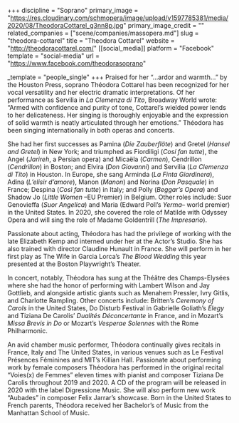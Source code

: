 +++
discipline = "Soprano"
primary_image = "https://res.cloudinary.com/schmopera/image/upload/v1597785381/media/2020/08/TheodoraCottarel_g3nn8p.jpg"
primary_image_credit = ""
related_companies = ["scene/companies/massopera.md"]
slug = "theodora-cottarel"
title = "Theodora Cottarel"
website = "http://theodoracottarel.com/"
[[social_media]]
platform = "Facebook"
template = "social-media"
url = "https://www.facebook.com/theodorasoprano"

_template = "people_single"
+++
Praised for her “…ardor and warmth…” by the Houston Press, soprano Théodora Cottarel has been recognized for her vocal versatility and her electric dramatic interpretations. Of her performance as Servilia in _La Clemenza di Tito_, Broadway World wrote: “Armed with confidence and purity of tone, Cottarel’s wielded power lends to her delicateness. Her singing is thoroughly enjoyable and the expression of solid warmth is neatly articulated through her emotions.” Théodora has been singing internationally in both operas and concerts.

She had her first successes as Pamina (_Die Zauberflöte_) and Gretel (_Hansel and Gretel_) in New York; and triumphed as Fiordiligi (_Cosí fan tutte_), the Angel (_Jarireh_, a Persian opera) and Micaëla (_Carmen_), Cendrillon (_Cendrillon_) in Boston; and Elvira (_Don Giovanni_) and Servilia (_La Clemenza di Tito_) in Houston. In Europe, she sang Arminda (_La Finta Giardinera_), Adina (_L’elisir d’amore_), Manon (_Manon_) and Norina (_Don Pasquale_) in France; Despina (_Così fan tutte_) in Italy; and Polly (_Beggar’s Opera_) and Shadow Jo (_Little Women_ –EU Premier) in Belgium.  Other roles include: Suor Genovieffa (_Suor Angelica_) and Maria (Edward Poll’s _Yerma_– world premier) in the United States. In 2020, she covered the role of Matilde with Odyssey Opera and will sing the role of Madame Goldentrill (_The Impresario_).

Passionate about acting, Théodora has had the privilege of working with the late Elizabeth Kemp and interned under her at the Actor’s Studio. She has also trained with director Claudine Hunault in France. She will perform in her first play as The Wife in Garcia Lorca’s _The Blood Wedding_ this year presented at the Boston Playwright’s Theater.

In concert, notably, Théodora has sung at the Théâtre des Champs-Elysées where she had the honor of performing with Lambert Wilson and Jay Gottlieb, and alongside artistic giants such as Menahem Pressler, Ivry Gitlis, and Charlotte Rampling. Other concerts include: Britten’s _Ceremony of Carols_ in the United States, Do Disturb Festival in Gabrielle Goliath’s _Elegy_ and Tiziana De Carolis’ _Dualités Déconcertante_ in France, and in Mozart’s _Missa Brevis in Do_ or Mozart’s _Vesperae Solennes_ with the Rome Philharmonic.

An avid chamber music performer, Théodora continually gives recitals in France, Italy and The United States, in various venues such as Le Festival Présences Féminines and MIT’s Killian Hall. Passionate about performing work by female composers Théodora has performed in the original recital “Voies(x) de Femmes” eleven times with pianist and composer Tiziana De Carolis throughout 2019 and 2020. A CD of the program will be released in 2020 with the label Digressione Music. She will also perform new work “Aubades” in composer Felix Jarrar’s showcase. Born in the United States to French parents, Théodora received her Bachelor’s of Music from the Manhattan School of Music.